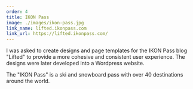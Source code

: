 ```yaml
---
order: 4
title: IKON Pass
image: ./images/ikon-pass.jpg
link_name: lifted.ikonpass.com
link_url: https://lifted.ikonpass.com/
---
```


<p>
I was asked to create designs and page templates for the IKON Pass blog "Lifted" to provide a more cohesive and consistent user experience. The designs were later developed into a Wordpress website.
</p>

<p>
The "IKON Pass" is a ski and snowboard pass with over 40 destinations around the world.
</p>
